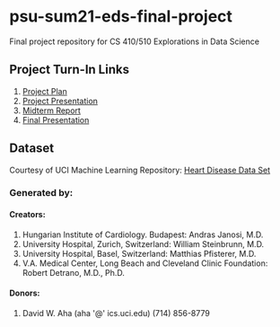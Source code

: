 # psu-sum21-eds-final-project
Final project repository for CS 410/510 Explorations in Data Science

## Project Turn-In Links
1. [Project Plan](https://docs.google.com/document/d/1k5OW8z29SapkGfkgdMJjbVrb-DZU-Dlj6JJ4G7FGA-A/edit?usp=sharing)
2. [Project Presentation](https://docs.google.com/presentation/d/1qz011cHwaKG4IE338vuYGdwLHI8ksUGpN-I_nnSW89I/edit?usp=sharing)
3. [Midterm Report](https://docs.google.com/document/d/1j918j100wf3hj_XUlKjA17Dx1IrlYhHbe4qh3nQgTVo/edit?usp=sharing)
4. [Final Presentation](https://docs.google.com/presentation/d/154bLqz89iVB-1d_kdjIXxGje2a6yQgwGbSYBA81PijA/edit?usp=sharing)

## Dataset 
Courtesy of UCI Machine Learning Repository: [Heart Disease Data Set](https://archive.ics.uci.edu/ml/datasets/Heart+Disease)

### Generated by:
#### Creators:
1. Hungarian Institute of Cardiology. Budapest: Andras Janosi, M.D. 
2. University Hospital, Zurich, Switzerland: William Steinbrunn, M.D. 
3. University Hospital, Basel, Switzerland: Matthias Pfisterer, M.D. 
4. V.A. Medical Center, Long Beach and Cleveland Clinic Foundation: Robert Detrano, M.D., Ph.D. 

#### Donors:
1. David W. Aha (aha '@' ics.uci.edu) (714) 856-8779 
